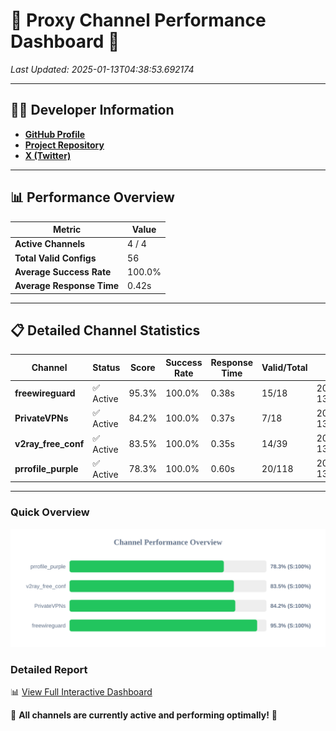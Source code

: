 # 🌟 Proxy Channel Performance Dashboard 🌟

_Last Updated: 2025-01-13T04:38:53.692174_

---

## 👩‍💻 Developer Information

- **[GitHub Profile](https://github.com/4n0nymou3)**  
- **[Project Repository](https://github.com/4n0nymou3/multi-proxy-config-fetcher)**  
- **[X (Twitter)](https://x.com/4n0nymou3)**  

---

## 📊 Performance Overview

| Metric                | Value       |
|-----------------------|-------------|
| **Active Channels**   | 4 / 4       |
| **Total Valid Configs** | 56          |
| **Average Success Rate** | 100.0%      |
| **Average Response Time** | 0.42s       |

---

## 📋 Detailed Channel Statistics

| Channel          | Status     | Score  | Success Rate | Response Time | Valid/Total | Last Success               |
|------------------|------------|--------|--------------|---------------|-------------|----------------------------|
| **freewireguard**  | ✅ Active  | 95.3%  | 100.0% | 0.38s         | 15/18       | 2025-01-13T04:38:53.690422 |
| **PrivateVPNs**  | ✅ Active  | 84.2%  | 100.0% | 0.37s         | 7/18       | 2025-01-13T04:38:53.278442 |
| **v2ray_free_conf**  | ✅ Active  | 83.5%  | 100.0% | 0.35s         | 14/39       | 2025-01-13T04:38:52.871842 |
| **prrofile_purple**  | ✅ Active  | 78.3%  | 100.0% | 0.60s         | 20/118       | 2025-01-13T04:38:52.482328 |

---

### Quick Overview
<div align="center">
  <a href="https://raw.githubusercontent.com/nullluser/NullRepo/refs/heads/main/assets/channel_stats_chart.svg">
    <img src="https://raw.githubusercontent.com/nullluser/NullRepo/refs/heads/main/assets/channel_stats_chart.svg" alt="Source Performance Statistics" width="800">
  </a>
</div>

### Detailed Report
📊 [View Full Interactive Dashboard](https://htmlpreview.github.io/?https://github.com/nullluser/NullRepo/blob/main/assets/performance_report.html)

🎉 **All channels are currently active and performing optimally!** 🎉
